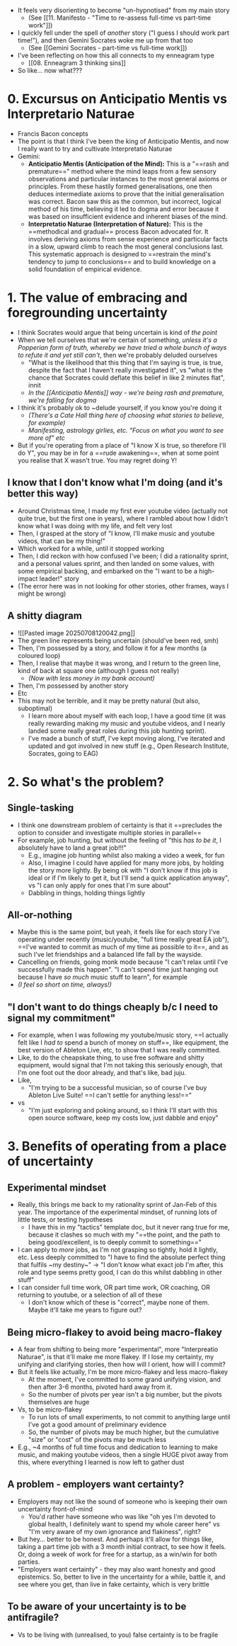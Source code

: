 - It feels very disorienting to become "un-hypnotised" from my main story
	- (See [[11. Manifesto - "Time to re-assess full-time vs part-time work"]])
- I quickly fell under the spell of *another* story ("I guess I should work part time!"), and then Gemini Socrates woke me up from that too
	- (See [[Gemini Socrates - part-time vs full-time work]])
- I've been reflecting on how this all connects to my enneagram type
	- [[08. Enneagram 3 thinking sins]]
- So like... now what???
# 0. Excursus on Anticipatio Mentis vs Interpretario Naturae
- Francis Bacon concepts
- The point is that I think I've been the king of Anticipatio Mentis, and now I really want to try and cultivate Interpretatio Naturae
- Gemini:
	- **Anticipatio Mentis (Anticipation of the Mind):** This is a "==rash and premature==" method where the mind leaps from a few sensory observations and particular instances to the most general axioms or principles. From these hastily formed generalisations, one then deduces intermediate axioms to prove that the initial generalisation was correct. Bacon saw this as the common, but incorrect, logical method of his time, believing it led to dogma and error because it was based on insufficient evidence and inherent biases of the mind.
	- **Interpretatio Naturae (Interpretation of Nature):** This is the ==methodical and gradual== process Bacon advocated for. It involves deriving axioms from sense experience and particular facts in a slow, upward climb to reach the most general conclusions last. This systematic approach is designed to ==restrain the mind's tendency to jump to conclusions== and to build knowledge on a solid foundation of empirical evidence.
# 1. The value of embracing and foregrounding uncertainty
- I think Socrates would argue that being uncertain is kind of *the point*
- When we tell ourselves that we're certain of something, *unless it's a Popperian form of truth, whereby we have tried a whole bunch of ways to refute it and yet still can't*, then we're probably deluded ourselves
	- "What is the likelihood that this thing that I'm saying is true, is true, despite the fact that I haven't really investigated it", vs "what is the chance that Socrates could deflate this belief in like 2 minutes flat", innit
	- *In the [[Anticipatio Mentis]] way - we're being rash and premature, we're falling for dogma*
- I think it's probably ok to ~delude yourself, if you know you're doing it
	- *(There's a Cate Hall thing here of choosing what stories to believe, for example)*
	- *Manifesting, astrology girlies, etc. "Focus on what you want to see more of" etc*
- But if you're operating from a place of "I know X is true, so therefore I'll do Y", you may be in for a ==rude awakening==, when at some point you realise that X wasn't true. You may regret doing Y!
## I know that I don't know what I'm doing (and it's better this way)
- Around Christmas time, I made my first ever youtube video (actually not quite true, but the first one in years), where I rambled about how I didn't know what I was doing with my life, and felt very lost
- Then, I grasped at the story of "I know, I'll make music and youtube videos, that can be my thing!"
- Which worked for a while, until it stopped working
- Then, I did reckon with how confused I've been; I did a rationality sprint, and a personal values sprint, and then landed on some values, with some empirical backing, and embarked on the "I want to be a high-impact leader!" story 
- (The error here was in not looking for other stories, other frames, ways I might be wrong)
## A shitty diagram
- ![[Pasted image 20250708120042.png]]
- The green line represents being uncertain (should've been red, smh)
- Then, I'm possessed by a story, and follow it for a few months (a coloured loop)
- Then, I realise that maybe it was wrong, and I return to the green line, kind of back at square one (although I guess not really)
	- *(Now with less money in my bank account)*
- Then, I'm possessed by another story
- Etc
- This may not be terrible, and it may be pretty natural (but also, suboptimal)
	- I learn more about myself with each loop, I have a good time (it was really rewarding making my music and youtube videos, and I nearly landed some really great roles during this job hunting sprint). 
	- I've made a bunch of stuff, I've kept moving along, I've iterated and updated and got involved in new stuff (e.g., Open Research Institute, Socrates, going to EAG)
# 2. So what's the problem?
## Single-tasking
- I think one downstream problem of certainty is that it ==precludes the option to consider and investigate multiple stories in parallel==
- For example, job hunting, but without the feeling of "this *has to be it*, I absolutely have to land a great job!!!"
	- E.g., imagine job hunting whilst also making a video a week, for fun
	- Also, I imagine I could have applied for many more jobs, by holding the story more lightly. By being ok with "I don't know if this job is ideal or if I'm likely to get it, but I'll send a quick application anyway", vs "I can only apply for ones that I'm sure about"
	- Dabbling in things, holding things lightly
## All-or-nothing
- Maybe this is the same point, but yeah, it feels like for each story I've operating under recently (music/youtube, "full time really great EA job"), ==I've wanted to commit as much of my time as possible to it==, and as such I've let friendships and a balanced life fall by the wayside. 
- Cancelling on friends, going monk mode because "I can't relax until I've successfully made this happen". "I can't spend time just hanging out because I have *so much* music stuff to learn", for example
- *(I feel so short on time, always!)*
## "I don't want to do things cheaply b/c I need to signal my commitment"
- For example, when I was following my youtube/music story, ==I actually felt like I *had to* spend a bunch of money on stuff==, like equipment, the best version of Ableton Live, etc, to show that I was really committed. 
- Like, to do the cheapskate thing, to use free software and shitty equipment, would signal that I'm not taking this seriously enough, that I'm one foot out the door already, and that's like, bad juju.
- Like, 
	- "I'm trying to be a successful musician, so of course I've buy Ableton Live Suite! ==I can't settle for anything less!==" 
- vs 
	- "I'm just exploring and poking around, so I think I'll start with this open source software, keep my costs low, just dabble and enjoy"
# 3. Benefits of operating from a place of uncertainty
## Experimental mindset
- Really, this brings me back to my rationality sprint of Jan-Feb of this year. The importance of the experimental mindset, of running lots of little tests, or testing hypotheses
	- I have this in my "tactics" template doc, but it never rang true for me, because it clashes so much with my "==the point, and the path to being good/excellent, is to deeply commit to something=="
- I can apply to *more* jobs, as I'm not grasping so tightly, hold it lightly, etc. Less deeply committed to "I have to find the absolute perfect thing that fulfils ~my destiny~" → "I don't know what exact job I'm after, this role and type seems pretty good, I can do this whilst dabbling in other stuff"
- I can consider full time work, OR part time work, OR coaching, OR returning to youtube, or a selection of all of these
	- I don't know which of these is "correct", maybe none of them. Maybe it'll take me years to figure out?
## Being micro-flakey to avoid being macro-flakey
- A fear from shifting to being more "experimental", more "Interpreatio Naturae", is that it'll make me more flakey. If I lose my certainty, my unifying and clarifying stories, then how will I orient, how will I commit?
- But it feels like actually, I'm be more micro-flakey and less macro-flakey
	- At the moment, I've committed to some grand unifying vision, and then after 3-6 months, pivoted hard away from it. 
	- So the number of pivots per year isn't a big number, but the pivots themselves are huge
- Vs, to be micro-flakey
	- To run lots of small experiments, to not commit to anything large until I've got a good amount of preliminary evidence
	- So, the number of pivots may be much higher, but the cumulative "size" or "cost" of the pivots may be much less
- E.g., ~4 months of full time focus and dedication to learning to make music, and making youtube videos, then a single HUGE pivot away from this, where everything I learned is now left to gather dust
## A problem - employers want certainty?
- Employers may not like the sound of someone who is keeping their own uncertainty front-of-mind
	- You'd rather have someone who was like "oh yes I'm devoted to global health, I definitely want to spend my whole career here" vs "I'm very aware of my own ignorance and flakiness", right?
- But hey... better to be honest. And perhaps it'll allow for things like, taking a part time job with a 3 month initial contract, to see how it feels. Or, doing a week of work for free for a startup, as a win/win for both parties.
- "Employers want certainty" - they may also want honesty and good epistemics. So, better to live in the uncertainty for a while, battle it, and see where you get, than live in fake certainty, which is very brittle
## To be aware of your uncertainty is to be antifragile?
- Vs to be living with (unrealised, to you) false certainty is to be fragile